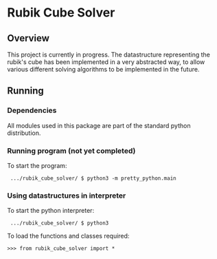 # Rubik Cube Solver

## Overview
This project is currently in progress. The datastructure representing the rubik's cube has been implemented in a very abstracted way, to allow various different solving algorithms to be implemented in the future.

## Running
### Dependencies
All modules used in this package are part of the standard python distribution.

### Running program (not yet completed)
To start the program:
```
 .../rubik_cube_solver/ $ python3 -m pretty_python.main 
```

### Using datastructures in interpreter
To start the python interpreter:
```
 .../rubik_cube_solver/ $ python3
```

To load the functions and classes required:
```
>>> from rubik_cube_solver import *
```

